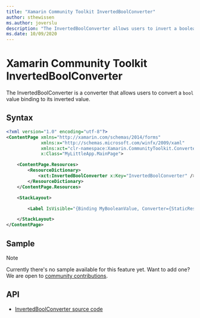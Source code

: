 ```yaml
---
title: "Xamarin Community Toolkit InvertedBoolConverter"
author: sthewissen
ms.author: joverslu
description: "The InvertedBoolConverter allows users to invert a boolean value binding."
ms.date: 10/09/2020
---
```


# Xamarin Community Toolkit InvertedBoolConverter

The InvertedBoolConverter is a converter that allows users to convert a `bool` value binding to its inverted value.

## Syntax

```xml
<?xml version="1.0" encoding="utf-8"?>
<ContentPage xmlns="http://xamarin.com/schemas/2014/forms"
             xmlns:x="http://schemas.microsoft.com/winfx/2009/xaml"
             xmlns:xct="clr-namespace:Xamarin.CommunityToolkit.Converters;assembly=Xamarin.CommunityToolkit"
             x:Class="MyLittleApp.MainPage">

    <ContentPage.Resources>
        <ResourceDictionary>
            <xct:InvertedBoolConverter x:Key="InvertedBoolConverter" />
        </ResourceDictionary>
    </ContentPage.Resources>

    <StackLayout>

        <Label IsVisible="{Binding MyBooleanValue, Converter={StaticResource InvertedBoolConverter}}" />

    </StackLayout>
</ContentPage>
```

## Sample

> [!NOTE]
> Currently there's no sample available for this feature yet. Want to add one? We are open to [community contributions](https://github.com/xamarin/XamarinCommunityToolkit).

<!-- [InvertedBoolConverter sample page Source](https://github.com/xamarin/XamarinCommunityToolkit)

You can see this in action in the [Xamarin Community Toolkit Sample App](https://github.com/xamarin/XamarinCommunityToolkit). -->

## API

* [InvertedBoolConverter source code](https://github.com/xamarin/XamarinCommunityToolkit/blob/main/XamarinCommunityToolkit/Converters/InvertedBoolConverter.shared.cs)
